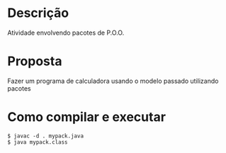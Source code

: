 # Descrição
Atividade envolvendo pacotes de P.O.O.

# Proposta
Fazer um programa de calculadora usando o modelo passado utilizando pacotes

# Como compilar e executar
```shell
$ javac -d . mypack.java
$ java mypack.class
```